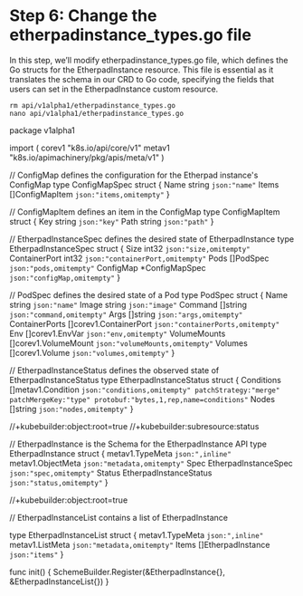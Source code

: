 # Step 6: Change the etherpadinstance_types.go file
In this step, we’ll modify etherpadinstance_types.go file, which defines the Go structs for the EtherpadInstance resource. This file is essential as it translates the schema in our CRD to Go code, specifying the fields that users can set in the EtherpadInstance custom resource.



~~~
rm api/v1alpha1/etherpadinstance_types.go 
nano api/v1alpha1/etherpadinstance_types.go 
~~~



package v1alpha1

import (
        corev1 "k8s.io/api/core/v1"
        metav1 "k8s.io/apimachinery/pkg/apis/meta/v1"
)

// ConfigMap defines the configuration for the Etherpad instance's ConfigMap
type ConfigMapSpec struct {
        Name  string          `json:"name"`
        Items []ConfigMapItem `json:"items,omitempty"`
}

// ConfigMapItem defines an item in the ConfigMap
type ConfigMapItem struct {
        Key  string `json:"key"`
        Path string `json:"path"`
}

// EtherpadInstanceSpec defines the desired state of EtherpadInstance
type EtherpadInstanceSpec struct {
        Size          int32          `json:"size,omitempty"`
        ContainerPort int32          `json:"containerPort,omitempty"`
        Pods          []PodSpec      `json:"pods,omitempty"`
        ConfigMap     *ConfigMapSpec `json:"configMap,omitempty"`
}

// PodSpec defines the desired state of a Pod
type PodSpec struct {
        Name           string                 `json:"name"`
        Image          string                 `json:"image"`
        Command        []string               `json:"command,omitempty"`
        Args           []string               `json:"args,omitempty"`
        ContainerPorts []corev1.ContainerPort `json:"containerPorts,omitempty"`
        Env            []corev1.EnvVar        `json:"env,omitempty"`
        VolumeMounts   []corev1.VolumeMount   `json:"volumeMounts,omitempty"`
        Volumes        []corev1.Volume        `json:"volumes,omitempty"`
}

// EtherpadInstanceStatus defines the observed state of EtherpadInstanceStatus
type EtherpadInstanceStatus struct {
        Conditions []metav1.Condition `json:"conditions,omitempty" patchStrategy:"merge" patchMergeKey:"type" protobuf:"bytes,1,rep,name=conditions"`
        Nodes      []string           `json:"nodes,omitempty"`
}

//+kubebuilder:object:root=true
//+kubebuilder:subresource:status

// EtherpadInstance is the Schema for the EtherpadInstance API
type EtherpadInstance struct {
        metav1.TypeMeta   `json:",inline"`
        metav1.ObjectMeta `json:"metadata,omitempty"`
        Spec   EtherpadInstanceSpec   `json:"spec,omitempty"`
        Status EtherpadInstanceStatus `json:"status,omitempty"`
}

//+kubebuilder:object:root=true

// EtherpadInstanceList contains a list of EtherpadInstance

type EtherpadInstanceList struct {
        metav1.TypeMeta `json:",inline"`
        metav1.ListMeta `json:"metadata,omitempty"`
        Items           []EtherpadInstance `json:"items"`
}

func init() {
        SchemeBuilder.Register(&EtherpadInstance{}, &EtherpadInstanceList{})
}



